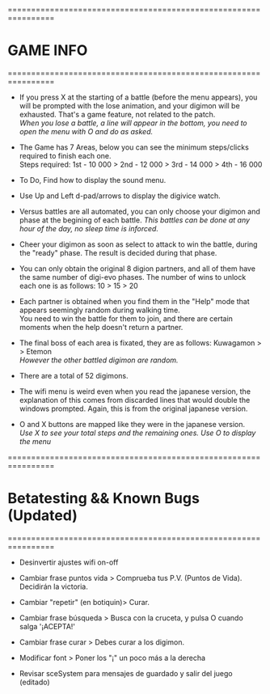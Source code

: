 ================================================================
#                         GAME INFO
================================================================

- If you press X at the starting of a battle (before the menu appears), you will be prompted with the lose animation, and your digimon will be exhausted. That's a game feature, not related to the patch.  
*When you lose a battle, a line will appear in the bottom, you need to open the menu with O and do as asked.*

- The Game has 7 Areas, below you can see the minimum steps/clicks required to finish each one.  
Steps required: 1st - 10 000 > 2nd - 12 000 > 3rd - 14 000 > 4th - 16 000 

- To Do, Find how to display the sound menu.

- Use Up and Left d-pad/arrows to display the digivice watch.

- Versus battles are all automated, you can only choose your digimon and phase at the begining of each battle.
*This battles can be done at any hour of the day, no sleep time is inforced.*

- Cheer your digimon as soon as select to attack to win the battle, during the "ready" phase. 
The result is decided during that phase.

- You can only obtain the original 8 digion partners, and all of them have the same number of digi-evo phases. 
The number of wins to unlock each one is as follows: 10 > 15 > 20 

- Each partner is obtained when you find them in the "Help" mode that appears seemingly random during walking time.  
You need to win the battle for them to join, and there are certain moments when the help doesn't return a partner. 

- The final boss of each area is fixated, they are as follows: Kuwagamon >  > Etemon  
*However the other battled digimon are random.*

- There are a total of 52 digimons.

- The wifi menu is weird even when you read the japanese version, the explanation of this comes from discarded lines 
that would double the windows prompted. Again, this is from the original japanese version.

- O and X buttons are mapped like they were in the japanese version.  
*Use X to see your total steps and the remaining ones. Use O to display the menu*


================================================================
# Betatesting && Known Bugs (Updated)
================================================================

- Desinvertir ajustes wifi on-off

- Cambiar frase puntos vida > Comprueba tus P.V.  (Puntos de Vida). Decidirán la victoria.

- Cambiar "repetir" (en botiquin)> Curar.

- Cambiar frase búsqueda > Busca con la cruceta, y pulsa O cuando salga '¡ACEPTA!'

- Cambiar frase curar > Debes curar a los digimon.


- Modificar font > Poner los "¡" un poco más a la derecha

- Revisar sceSystem para mensajes de guardado y salir del juego (editado)
